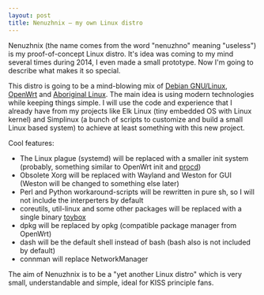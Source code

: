 ```yaml
---
layout: post
title: Nenuzhnix — my own Linux distro
---
```

Nenuzhnix (the name comes from the word "nenuzhno" meaning "useless") is my proof-of-concept Linux distro. It's idea was coming to my mind several times during 2014, I even made a small prototype. Now I'm going to describe what makes it so special.

This distro is going to be a mind-blowing mix of [Debian GNU/Linux](https://www.debian.org/), [OpenWrt](https://openwrt.org/) and [Aboriginal Linux](http://landley.net/aboriginal/). The main idea is using modern technologies while keeping things simple.
I will use the code and experience that I already have from my projects like Elk Linux (tiny embedded OS with Linux kernel) and Simplinux (a bunch of scripts to customize and build a small Linux based system) to achieve at least something with this new project.

Cool features:

* The Linux plague (systemd) will be replaced with a smaller init system (probably, something similar to OpenWrt init and [procd](http://wiki.openwrt.org/doc/techref/procd))
* Obsolete Xorg will be replaced with Wayland and Weston for GUI (Weston will be changed to something else later)
* Perl and Python workaround-scripts will be rewritten in pure sh, so I will not include the interperters by default
* coreutils, util-linux and some other packages will be replaced with a single binary [toybox](http://landley.net/toybox/)
* dpkg will be replaced by opkg (compatible package manager from OpenWrt)
* dash will be the default shell instead of bash (bash also is not included by default)
* connman will replace NetworkManager

The aim of Nenuzhnix is to be a "yet another Linux distro" which is very small, understandable and simple, ideal for KISS principle fans.

